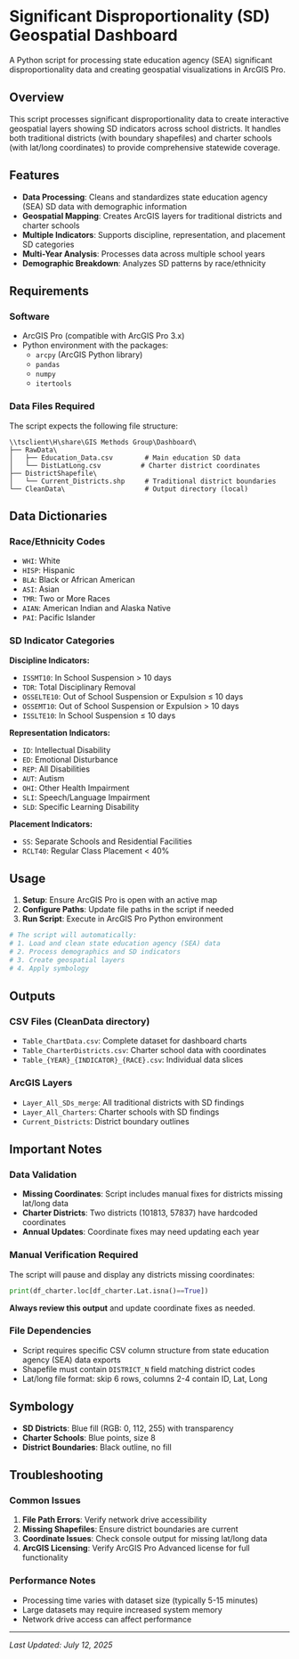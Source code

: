 # Significant Disproportionality (SD) Geospatial Dashboard

A Python script for processing state education agency (SEA) significant disproportionality data and creating geospatial visualizations in ArcGIS Pro.

## Overview

This script processes significant disproportionality data to create interactive geospatial layers showing SD indicators across school districts. It handles both traditional districts (with boundary shapefiles) and charter schools (with lat/long coordinates) to provide comprehensive statewide coverage.

## Features

- **Data Processing**: Cleans and standardizes state education agency (SEA) SD data with demographic information
- **Geospatial Mapping**: Creates ArcGIS layers for traditional districts and charter schools
- **Multiple Indicators**: Supports discipline, representation, and placement SD categories
- **Multi-Year Analysis**: Processes data across multiple school years
- **Demographic Breakdown**: Analyzes SD patterns by race/ethnicity

## Requirements

### Software

- ArcGIS Pro (compatible with ArcGIS Pro 3.x)
- Python environment with the packages:
  - `arcpy` (ArcGIS Python library)
  - `pandas`
  - `numpy`
  - `itertools`

### Data Files Required

The script expects the following file structure:

```
\\tsclient\H\share\GIS Methods Group\Dashboard\
├── RawData\
│   ├── Education_Data.csv        # Main education SD data
│   └── DistLatLong.csv          # Charter district coordinates
├── DistrictShapefile\
│   └── Current_Districts.shp     # Traditional district boundaries
└── CleanData\                    # Output directory (local)
```

## Data Dictionaries

### Race/Ethnicity Codes

- `WHI`: White
- `HISP`: Hispanic
- `BLA`: Black or African American
- `ASI`: Asian
- `TMR`: Two or More Races
- `AIAN`: American Indian and Alaska Native
- `PAI`: Pacific Islander

### SD Indicator Categories

**Discipline Indicators:**

- `ISSMT10`: In School Suspension > 10 days
- `TDR`: Total Disciplinary Removal
- `OSSELTE10`: Out of School Suspension or Expulsion ≤ 10 days
- `OSSEMT10`: Out of School Suspension or Expulsion > 10 days
- `ISSLTE10`: In School Suspension ≤ 10 days

**Representation Indicators:**

- `ID`: Intellectual Disability
- `ED`: Emotional Disturbance
- `REP`: All Disabilities
- `AUT`: Autism
- `OHI`: Other Health Impairment
- `SLI`: Speech/Language Impairment
- `SLD`: Specific Learning Disability

**Placement Indicators:**

- `SS`: Separate Schools and Residential Facilities
- `RCLT40`: Regular Class Placement < 40%

## Usage

1. **Setup**: Ensure ArcGIS Pro is open with an active map
1. **Configure Paths**: Update file paths in the script if needed
1. **Run Script**: Execute in ArcGIS Pro Python environment

```python
# The script will automatically:
# 1. Load and clean state education agency (SEA) data
# 2. Process demographics and SD indicators
# 3. Create geospatial layers
# 4. Apply symbology
```

## Outputs

### CSV Files (CleanData directory)

- `Table_ChartData.csv`: Complete dataset for dashboard charts
- `Table_CharterDistricts.csv`: Charter school data with coordinates
- `Table_{YEAR}_{INDICATOR}_{RACE}.csv`: Individual data slices

### ArcGIS Layers

- `Layer_All_SDs_merge`: All traditional districts with SD findings
- `Layer_All_Charters`: Charter schools with SD findings
- `Current_Districts`: District boundary outlines

## Important Notes

### Data Validation

- **Missing Coordinates**: Script includes manual fixes for districts missing lat/long data
- **Charter Districts**: Two districts (101813, 57837) have hardcoded coordinates
- **Annual Updates**: Coordinate fixes may need updating each year

### Manual Verification Required

The script will pause and display any districts missing coordinates:

```python
print(df_charter.loc[df_charter.Lat.isna()==True])
```

**Always review this output** and update coordinate fixes as needed.

### File Dependencies

- Script requires specific CSV column structure from state education agency (SEA) data exports
- Shapefile must contain `DISTRICT_N` field matching district codes
- Lat/long file format: skip 6 rows, columns 2-4 contain ID, Lat, Long

## Symbology

- **SD Districts**: Blue fill (RGB: 0, 112, 255) with transparency
- **Charter Schools**: Blue points, size 8
- **District Boundaries**: Black outline, no fill

## Troubleshooting

### Common Issues

1. **File Path Errors**: Verify network drive accessibility
1. **Missing Shapefiles**: Ensure district boundaries are current
1. **Coordinate Issues**: Check console output for missing lat/long data
1. **ArcGIS Licensing**: Verify ArcGIS Pro Advanced license for full functionality

### Performance Notes

- Processing time varies with dataset size (typically 5-15 minutes)
- Large datasets may require increased system memory
- Network drive access can affect performance

-----

*Last Updated: July 12, 2025*
